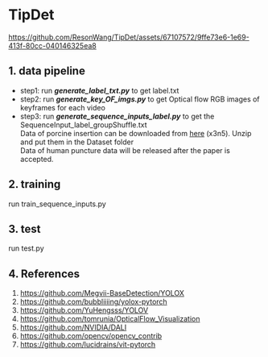 # TipDet
https://github.com/ResonWang/TipDet/assets/67107572/9ffe73e6-1e69-413f-80cc-040146325ea8
## 1. data pipeline
+ step1: run ___generate_label_txt.py___ to get label.txt 
+ step2: run ___generate_key_OF_imgs.py___ to get Optical flow RGB images of keyframes for each video
+ step3: run ___generate_sequence_inputs_label.py___ to get the SequenceInput_label_groupShuffle.txt     
Data of porcine insertion can be downloaded from [here](https://pan.baidu.com/s/1UCgN-KRxefVNQ0TqX1LGWA) (x3n5). Unzip and put them in the Dataset folder  
Data of human puncture data will be released after the paper is accepted. 
## 2. training
run train_sequence_inputs.py
## 3. test
run test.py
## 4. References
1. https://github.com/Megvii-BaseDetection/YOLOX
2. https://github.com/bubbliiiing/yolox-pytorch
3. https://github.com/YuHengsss/YOLOV
4. https://github.com/tomrunia/OpticalFlow_Visualization
5. https://github.com/NVIDIA/DALI
6. https://github.com/opencv/opencv_contrib
7. https://github.com/lucidrains/vit-pytorch

